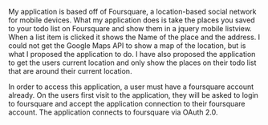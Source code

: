 My application is based off of Foursquare, a location-based social network for mobile devices. What my application does is take the places you saved to your todo list on Foursquare and show them in a jquery mobile listview. When a list item is clicked it shows the Name of the place and the address. I could not get the Google Maps API to show a map of the location, but is what I proposed the application to do. I have also proposed the application to get the users current location and only show the places on their todo list that are around their current location. 

  In order to access this application, a user must have a foursquare account already. On the users first visit to the application, they will be asked to login to foursquare and accept the application connection to their foursquare account. The application connects to foursquare via OAuth 2.0. 
